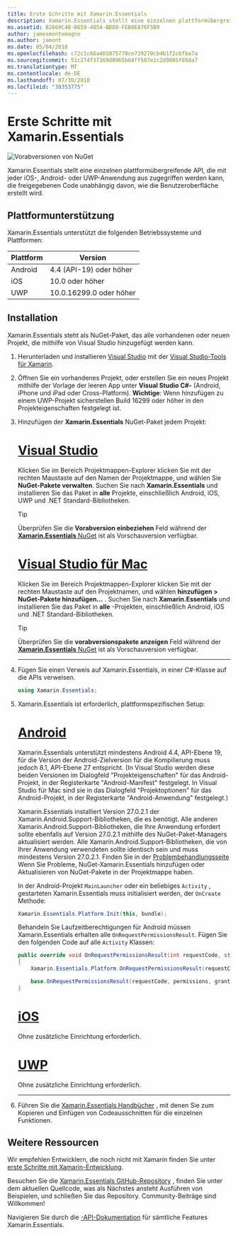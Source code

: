 ```yaml
---
title: Erste Schritte mit Xamarin.Essentials
description: Xamarin.Essentials stellt eine einzelnen plattformübergreifende API, die mit jeder iOS-, Android- oder UWP-Anwendung aus zugegriffen werden kann, die freigegebenen Code unabhängig davon, wie die Benutzeroberfläche erstellt wird.
ms.assetid: B2669C48-B659-4854-BD80-FEB0E876F5B9
author: jamesmontemagno
ms.author: jamont
ms.date: 05/04/2018
ms.openlocfilehash: c72c1c66a465075770ce739270cb4b1f2c6fba7a
ms.sourcegitcommit: 51c274f37369d8965b68ff587e1c2d9865f85da7
ms.translationtype: MT
ms.contentlocale: de-DE
ms.lasthandoff: 07/30/2018
ms.locfileid: "39353775"
---
```

# <a name="get-started-with-xamarinessentials"></a>Erste Schritte mit Xamarin.Essentials

![Vorabversionen von NuGet](~/media/shared/pre-release.png)

Xamarin.Essentials stellt eine einzelnen plattformübergreifende API, die mit jeder iOS-, Android- oder UWP-Anwendung aus zugegriffen werden kann, die freigegebenen Code unabhängig davon, wie die Benutzeroberfläche erstellt wird.

## <a name="platform-support"></a>Plattformunterstützung

Xamarin.Essentials unterstützt die folgenden Betriebssysteme und Plattformen:

| Plattform | Version |
| --- | --- |
| Android | 4.4 (API-19) oder höher |
| iOS |10.0 oder höher |
| UWP | 10.0.16299.0 oder höher |

## <a name="installation"></a>Installation

Xamarin.Essentials steht als NuGet-Paket, das alle vorhandenen oder neuen Projekt, die mithilfe von Visual Studio hinzugefügt werden kann.

1. Herunterladen und installieren [Visual Studio](http://visualstudio.com) mit der [Visual Studio-Tools für Xamarin](~/cross-platform/get-started/installation/index.md).

2. Öffnen Sie ein vorhandenes Projekt, oder erstellen Sie ein neues Projekt mithilfe der Vorlage der leeren App unter **Visual Studio C#-** (Android, iPhone und iPad oder Cross-Platform). **Wichtige**: Wenn hinzufügen zu einem UWP-Projekt sicherstellen Build 16299 oder höher in den Projekteigenschaften festgelegt ist.

3. Hinzufügen der **Xamarin.Essentials** NuGet-Paket jedem Projekt:

    # <a name="visual-studiotabwindows"></a>[Visual Studio](#tab/windows)

    Klicken Sie im Bereich Projektmappen-Explorer klicken Sie mit der rechten Maustaste auf den Namen der Projektmappe, und wählen Sie **NuGet-Pakete verwalten**. Suchen Sie nach **Xamarin.Essentials** und installieren Sie das Paket in **alle** Projekte, einschließlich Android, iOS, UWP und .NET Standard-Bibliotheken.

    > [!TIP]
    > Überprüfen Sie die **Vorabversion einbeziehen** Feld während der [ **Xamarin.Essentials** NuGet](https://www.nuget.org/packages/Xamarin.Essentials) ist als Vorschauversion verfügbar.

    # <a name="visual-studio-for-mactabmacos"></a>[Visual Studio für Mac](#tab/macos)

    Klicken Sie im Bereich Projektmappen-Explorer klicken Sie mit der rechten Maustaste auf den Projektnamen, und wählen **hinzufügen > NuGet-Pakete hinzufügen...** . Suchen Sie nach **Xamarin.Essentials** und installieren Sie das Paket in **alle** -Projekten, einschließlich Android, iOS und .NET Standard-Bibliotheken.

    > [!TIP]
    > Überprüfen Sie die **vorabversionspakete anzeigen** Feld während der [ **Xamarin.Essentials** NuGet](https://www.nuget.org/packages/Xamarin.Essentials) ist als Vorschauversion verfügbar.

    -----

4. Fügen Sie einen Verweis auf Xamarin.Essentials, in einer C#-Klasse auf die APIs verweisen.

    ```csharp
    using Xamarin.Essentials;
    ```

5. Xamarin.Essentials ist erforderlich, plattformspezifischen Setup:

    # <a name="androidtabandroid"></a>[Android](#tab/android)

    Xamarin.Essentials unterstützt mindestens Android 4.4, API-Ebene 19, für die Version der Android-Zielversion für die Kompilierung muss jedoch 8.1, API-Ebene 27 entspricht. (In Visual Studio werden diese beiden Versionen im Dialogfeld "Projekteigenschaften" für das Android-Projekt, in der Registerkarte "Android-Manifest" festgelegt. In Visual Studio für Mac sind sie in das Dialogfeld "Projektoptionen" für das Android-Projekt, in der Registerkarte "Android-Anwendung" festgelegt.) 
    
    Xamarin.Essentials installiert Version 27.0.2.1 der Xamarin.Android.Support-Bibliotheken, die es benötigt. Alle anderen Xamarin.Android.Support-Bibliotheken, die Ihre Anwendung erfordert sollte ebenfalls auf Version 27.0.2.1 mithilfe des NuGet-Paket-Managers aktualisiert werden. Alle Xamarin.Android.Support-Bibliotheken, die von Ihrer Anwendung verwendeten sollte identisch sein und muss mindestens Version 27.0.2.1. Finden Sie in der [Problembehandlungsseite](troubleshooting.md) Wenn Sie Probleme, NuGet-Xamarin.Essentials hinzufügen oder Aktualisieren von NuGet-Pakete in der Projektmappe haben.

    In der Android-Projekt `MainLauncher` oder ein beliebiges `Activity` , gestarteten Xamarin.Essentials muss initialisiert werden, der `OnCreate` Methode:

    ```csharp
    Xamarin.Essentials.Platform.Init(this, bundle);
    ```

    Behandeln Sie Laufzeitberechtigungen für Android müssen Xamarin.Essentials erhalten alle `OnRequestPermissionsResult`. Fügen Sie den folgenden Code auf alle `Activity` Klassen:

    ```csharp
    public override void OnRequestPermissionsResult(int requestCode, string[] permissions, [GeneratedEnum] Android.Content.PM.Permission[] grantResults)
    {
        Xamarin.Essentials.Platform.OnRequestPermissionsResult(requestCode, permissions, grantResults);

        base.OnRequestPermissionsResult(requestCode, permissions, grantResults);
    }
    ```

    # <a name="iostabios"></a>[iOS](#tab/ios)

    Ohne zusätzliche Einrichtung erforderlich.

    # <a name="uwptabuwp"></a>[UWP](#tab/uwp)

    Ohne zusätzliche Einrichtung erforderlich.

    -----

6. Führen Sie die [Xamarin.Essentials Handbücher](index.md) , mit denen Sie zum Kopieren und Einfügen von Codeausschnitten für die einzelnen Funktionen.

## <a name="other-resources"></a>Weitere Ressourcen

Wir empfehlen Entwicklern, die noch nicht mit Xamarin finden Sie unter [erste Schritte mit Xamarin-Entwicklung](~/cross-platform/getting-started/index.md).

Besuchen Sie die [Xamarin.Essentials GitHub-Repository](http://github.com/xamarin/Essentials) , finden Sie unter dem aktuellen Quellcode, was als Nächstes ansteht Ausführen von Beispielen, und schließen Sie das Repository. Community-Beiträge sind Willkommen!

Navigieren Sie durch die [-API-Dokumentation](xref:Xamarin.Essentials) für sämtliche Features Xamarin.Essentials.
